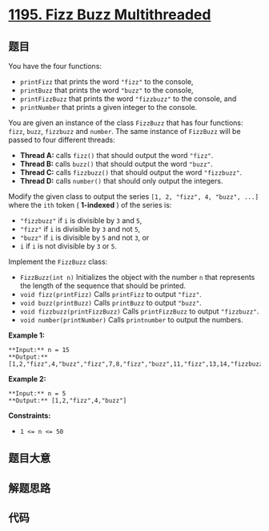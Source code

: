 # [1195. Fizz Buzz Multithreaded](https://leetcode.com/problems/fizz-buzz-multithreaded)

## 题目

You have the four functions:

  * `printFizz` that prints the word `"fizz"` to the console,
  * `printBuzz` that prints the word `"buzz"` to the console,
  * `printFizzBuzz` that prints the word `"fizzbuzz"` to the console, and
  * `printNumber` that prints a given integer to the console.

You are given an instance of the class `FizzBuzz` that has four functions:
`fizz`, `buzz`, `fizzbuzz` and `number`. The same instance of `FizzBuzz` will
be passed to four different threads:

  * **Thread A:** calls `fizz()` that should output the word `"fizz"`.
  * **Thread B:** calls `buzz()` that should output the word `"buzz"`.
  * **Thread C:** calls `fizzbuzz()` that should output the word `"fizzbuzz"`.
  * **Thread D:** calls `number()` that should only output the integers.

Modify the given class to output the series `[1, 2, "fizz", 4, "buzz", ...]`
where the `ith` token ( **1-indexed** ) of the series is:

  * `"fizzbuzz"` if `i` is divisible by `3` and `5`,
  * `"fizz"` if `i` is divisible by `3` and not `5`,
  * `"buzz"` if `i` is divisible by `5` and not `3`, or
  * `i` if `i` is not divisible by `3` or `5`.

Implement the `FizzBuzz` class:

  * `FizzBuzz(int n)` Initializes the object with the number `n` that represents the length of the sequence that should be printed.
  * `void fizz(printFizz)` Calls `printFizz` to output `"fizz"`.
  * `void buzz(printBuzz)` Calls `printBuzz` to output `"buzz"`.
  * `void fizzbuzz(printFizzBuzz)` Calls `printFizzBuzz` to output `"fizzbuzz"`.
  * `void number(printNumber)` Calls `printnumber` to output the numbers.



**Example 1:**

    
    
    **Input:** n = 15
    **Output:** [1,2,"fizz",4,"buzz","fizz",7,8,"fizz","buzz",11,"fizz",13,14,"fizzbuzz"]
    

**Example 2:**

    
    
    **Input:** n = 5
    **Output:** [1,2,"fizz",4,"buzz"]
    



**Constraints:**

  * `1 <= n <= 50`


## 题目大意

## 解题思路

## 代码

```javascript

```
